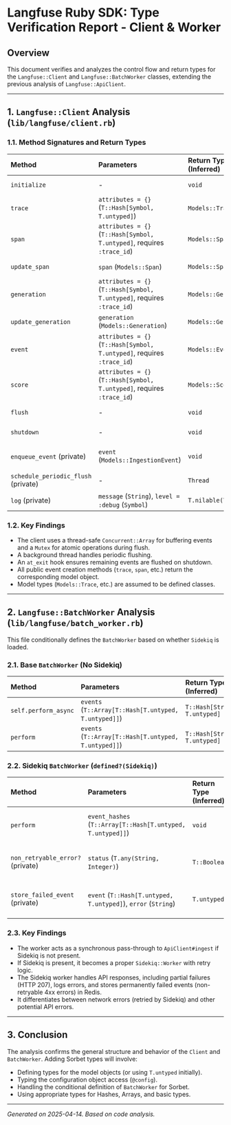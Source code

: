 # Langfuse Ruby SDK: Type Verification Report - Client & Worker

## Overview

This document verifies and analyzes the control flow and return types for the `Langfuse::Client` and `Langfuse::BatchWorker` classes, extending the previous analysis of `Langfuse::ApiClient`.

---

## 1. `Langfuse::Client` Analysis (`lib/langfuse/client.rb`)

### 1.1. Method Signatures and Return Types

| Method                              | Parameters                                                             | Return Type (Inferred) | Notes                                                      |
| :---------------------------------- | :--------------------------------------------------------------------- | :--------------------- | :--------------------------------------------------------- |
| `initialize`                        | -                                                                      | `void`                 | Initializes state, schedules flush thread, sets exit hook. |
| `trace`                             | `attributes = {}` (`T::Hash[Symbol, T.untyped]`)                       | `Models::Trace`        | Creates and enqueues a trace event.                        |
| `span`                              | `attributes = {}` (`T::Hash[Symbol, T.untyped]`, requires `:trace_id`) | `Models::Span`         | Creates and enqueues a span event.                         |
| `update_span`                       | `span` (`Models::Span`)                                                | `Models::Span`         | Enqueues a span update event.                              |
| `generation`                        | `attributes = {}` (`T::Hash[Symbol, T.untyped]`, requires `:trace_id`) | `Models::Generation`   | Creates and enqueues a generation event.                   |
| `update_generation`                 | `generation` (`Models::Generation`)                                    | `Models::Generation`   | Enqueues a generation update event.                        |
| `event`                             | `attributes = {}` (`T::Hash[Symbol, T.untyped]`, requires `:trace_id`) | `Models::Event`        | Creates and enqueues an event event.                       |
| `score`                             | `attributes = {}` (`T::Hash[Symbol, T.untyped]`, requires `:trace_id`) | `Models::Score`        | Creates and enqueues a score event.                        |
| `flush`                             | -                                                                      | `void`                 | Sends batched events via `BatchWorker.perform_async`.      |
| `shutdown`                          | -                                                                      | `void`                 | Cancels timer, flushes remaining events.                   |
| `enqueue_event` (private)           | `event` (`Models::IngestionEvent`)                                     | `void`                 | Adds event to buffer, flushes if size limit reached.       |
| `schedule_periodic_flush` (private) | -                                                                      | `Thread`               | Returns the background flush thread.                       |
| `log` (private)                     | `message` (`String`), `level = :debug` (`Symbol`)                      | `T.nilable(T.untyped)` | Logs message if debug enabled.                             |

### 1.2. Key Findings

- The client uses a thread-safe `Concurrent::Array` for buffering events and a `Mutex` for atomic operations during flush.
- A background thread handles periodic flushing.
- An `at_exit` hook ensures remaining events are flushed on shutdown.
- All public event creation methods (`trace`, `span`, etc.) return the corresponding model object.
- Model types (`Models::Trace`, etc.) are assumed to be defined classes.

---

## 2. `Langfuse::BatchWorker` Analysis (`lib/langfuse/batch_worker.rb`)

This file conditionally defines the `BatchWorker` based on whether `Sidekiq` is loaded.

### 2.1. Base `BatchWorker` (No Sidekiq)

| Method               | Parameters                                           | Return Type (Inferred)       | Notes                          |
| :------------------- | :--------------------------------------------------- | :--------------------------- | :----------------------------- |
| `self.perform_async` | `events` (`T::Array[T::Hash[T.untyped, T.untyped]]`) | `T::Hash[String, T.untyped]` | Synchronously calls `perform`. |
| `perform`            | `events` (`T::Array[T::Hash[T.untyped, T.untyped]]`) | `T::Hash[String, T.untyped]` | Calls `ApiClient#ingest`.      |

### 2.2. Sidekiq `BatchWorker` (`defined?(Sidekiq)`)

| Method                           | Parameters                                                    | Return Type (Inferred) | Notes                                                         |
| :------------------------------- | :------------------------------------------------------------ | :--------------------- | :------------------------------------------------------------ |
| `perform`                        | `event_hashes` (`T::Array[T::Hash[T.untyped, T.untyped]]`)    | `void`                 | Calls `ApiClient#ingest`, handles errors, logs, may raise.    |
| `non_retryable_error?` (private) | `status` (`T.any(String, Integer)`)                           | `T::Boolean`           | Checks if HTTP status code indicates a non-retryable error.   |
| `store_failed_event` (private)   | `event` (`T::Hash[T.untyped, T.untyped]`), `error` (`String`) | `T.untyped`            | Stores failed event details in Redis, returns `rpush` result. |

### 2.3. Key Findings

- The worker acts as a synchronous pass-through to `ApiClient#ingest` if Sidekiq is not present.
- If Sidekiq is present, it becomes a proper `Sidekiq::Worker` with retry logic.
- The Sidekiq worker handles API responses, including partial failures (HTTP 207), logs errors, and stores permanently failed events (non-retryable 4xx errors) in Redis.
- It differentiates between network errors (retried by Sidekiq) and other potential API errors.

---

## 3. Conclusion

The analysis confirms the general structure and behavior of the `Client` and `BatchWorker`. Adding Sorbet types will involve:

- Defining types for the model objects (or using `T.untyped` initially).
- Typing the configuration object access (`@config`).
- Handling the conditional definition of `BatchWorker` for Sorbet.
- Using appropriate types for Hashes, Arrays, and basic types.

---

_Generated on 2025-04-14. Based on code analysis._
